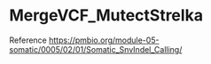 # MergeVCF_MutectStrelka

Reference
https://pmbio.org/module-05-somatic/0005/02/01/Somatic_SnvIndel_Calling/
